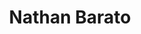 ---
title: Nathan Barato
categories:
- radio
- digital
- press
tags:
- artist
position: 2
image: 
is-featured:
is-front: 
website:
facebook: https://www.facebook.com/nathan.barato.fanpage/
twitter:
instagram:
spotify:
soundcloud:
youtube:
apple:
layout: client
---